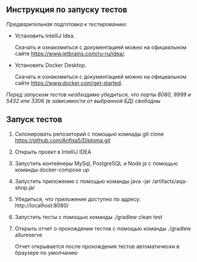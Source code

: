 ## Инструкция по запуску тестов

*Предварительная подготовка к тестированию:*

* Установить IntelliJ Idea. 

  Скачать и ознакомиться с документацией можно на официальном сайте https://www.jetbrains.com/ru-ru/idea/.

* Установить Docker Desktop. 

  Скачать и ознакомиться с документацией можно на официальном сайте https://www.docker.com/get-started.

*Перед запуском тестов необходимо убедиться, что порты 8080, 9999 и 5432 или 3306 (в зависимости от выбранной БД) свободны*

## Запуск тестов

1. Склонировать репозиторий с помощью комнады git clone  https://github.com/Anfisa5/Diploma.git

2. Открыть проект в IntelliJ IDEA

3. Запустить контейнеры MySql, PostgreSQL и Node.js с помощью команды docker-compose up

4. Запустить приложение с помощью команды java -jar /artifacts/aqa-shop.jar

5. Убедиться, что приложениe доступно по адресу: http://localhost:8080/

6. Запустить тесты с помощью команды ./gradlew clean test

7. Открыть отчет о прохождении тестов с помощью команды ./gradlew allureserve

   Отчет открывается после прохождения тестов автоматически в браузере по умолчанию
